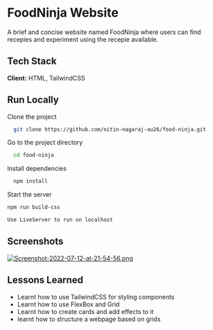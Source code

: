 
# FoodNinja Website

A brief and concise website named FoodNinja where users can find recepies and experiment using the recepie available.




## Tech Stack

**Client:** HTML, TailwindCSS

## Run Locally

Clone the project

```bash
  git clone https://github.com/nitin-nagaraj-au26/food-ninja.git
```

Go to the project directory

```bash
  cd food-ninja
```

Install dependencies

```bash
  npm install
```

Start the server

```bash
npm run build-css
```

```bash
Use LiveServer to run on localhost
```


## Screenshots


[![Screenshot-2022-07-12-at-21-54-56.png](https://i.postimg.cc/QxQPTMgL/Screenshot-2022-07-12-at-21-54-56.png)](https://postimg.cc/BXvMW4wN)
## Lessons Learned

- Learnt how to use TailwindCSS for styling components
- Learnt how to use FlexBox and Grid
- Learnt how to create cards and add effects to it
- learnt how to structure a webpage based on grids

